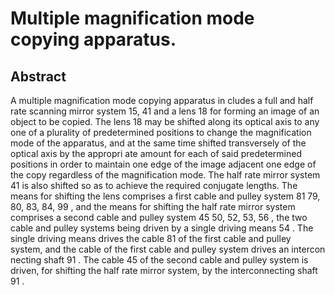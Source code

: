 # Multiple magnification mode copying apparatus.

## Abstract
A multiple magnification mode copying apparatus in cludes a full and half rate scanning mirror system 15, 41 and a lens 18 for forming an image of an object to be copied. The lens 18 may be shifted along its optical axis to any one of a plurality of predetermined positions to change the magnification mode of the apparatus, and at the same time shifted transversely of the optical axis by the appropri ate amount for each of said predetermined positions in order to maintain one edge of the image adjacent one edge of the copy regardless of the magnification mode. The half rate mirror system 41 is also shifted so as to achieve the required conjugate lengths. The means for shifting the lens comprises a first cable and pulley system 81 79, 80, 83, 84, 99 , and the means for shifting the half rate mirror system comprises a second cable and pulley system 45 50, 52, 53, 56 , the two cable and pulley systems being driven by a single driving means 54 . The single driving means drives the cable 81 of the first cable and pulley system, and the cable of the first cable and pulley system drives an intercon necting shaft 91 . The cable 45 of the second cable and pulley system is driven, for shifting the half rate mirror system, by the interconnecting shaft 91 .